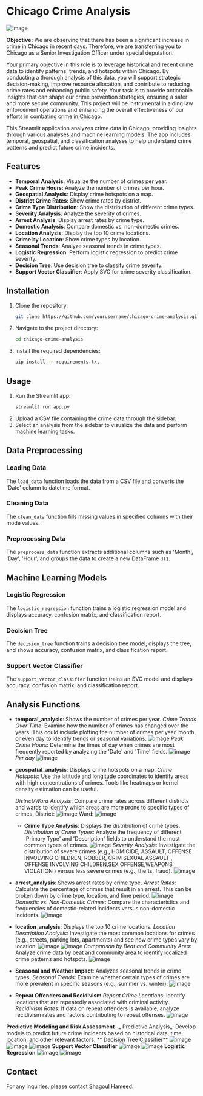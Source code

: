 # Chicago Crime Analysis
![image](https://github.com/ShagoulHameed/Crime-Analyzer/assets/154894802/c140d76b-c1cc-4a5d-8632-cc8faddd2961)

**Objective:**
We are observing that there has been a significant increase in crime in Chicago in recent days. Therefore, we are transferring you to Chicago as a Senior Investigation Officer under special deputation.

Your primary objective in this role is to leverage historical and recent crime data to identify patterns, trends, and hotspots within Chicago. By conducting a thorough analysis of this data, you will support strategic decision-making, improve resource allocation, and contribute to reducing crime rates and enhancing public safety. Your task is to provide actionable insights that can shape our crime prevention strategies, ensuring a safer and more secure community. This project will be instrumental in aiding law enforcement operations and enhancing the overall effectiveness of our efforts in combating crime in Chicago.

This Streamlit application analyzes crime data in Chicago, providing insights through various analyses and machine learning models. The app includes temporal, geospatial, and classification analyses to help understand crime patterns and predict future crime incidents.

## Features

- **Temporal Analysis**: Visualize the number of crimes per year.
- **Peak Crime Hours**: Analyze the number of crimes per hour.
- **Geospatial Analysis**: Display crime hotspots on a map.
- **District Crime Rates**: Show crime rates by district.
- **Crime Type Distribution**: Show the distribution of different crime types.
- **Severity Analysis**: Analyze the severity of crimes.
- **Arrest Analysis**: Display arrest rates by crime type.
- **Domestic Analysis**: Compare domestic vs. non-domestic crimes.
- **Location Analysis**: Display the top 10 crime locations.
- **Crime by Location**: Show crime types by location.
- **Seasonal Trends**: Analyze seasonal trends in crime types.
- **Logistic Regression**: Perform logistic regression to predict crime severity.
- **Decision Tree**: Use decision tree to classify crime severity.
- **Support Vector Classifier**: Apply SVC for crime severity classification.

## Installation

1. Clone the repository:
    ```bash
    git clone https://github.com/yourusername/chicago-crime-analysis.git
    ```
2. Navigate to the project directory:
    ```bash
    cd chicago-crime-analysis
    ```
3. Install the required dependencies:
    ```bash
    pip install -r requirements.txt
    ```

## Usage

1. Run the Streamlit app:
    ```bash
    streamlit run app.py
    ```
2. Upload a CSV file containing the crime data through the sidebar.
3. Select an analysis from the sidebar to visualize the data and perform machine learning tasks.

## Data Preprocessing

### Loading Data
The `load_data` function loads the data from a CSV file and converts the 'Date' column to datetime format.

### Cleaning Data
The `clean_data` function fills missing values in specified columns with their mode values.

### Preprocessing Data
The `preprocess_data` function extracts additional columns such as 'Month', 'Day', 'Hour', and groups the data to create a new DataFrame `df1`.

## Machine Learning Models

### Logistic Regression
The `logistic_regression` function trains a logistic regression model and displays accuracy, confusion matrix, and classification report.

### Decision Tree
The `decision_tree` function trains a decision tree model, displays the tree, and shows accuracy, confusion matrix, and classification report.

### Support Vector Classifier
The `support_vector_classifier` function trains an SVC model and displays accuracy, confusion matrix, and classification report.

## Analysis Functions

- **temporal_analysis**: Shows the number of crimes per year.
      _Crime Trends Over Time_: Examine how the number of crimes has changed over the years. This could include plotting the number of crimes per year, month, or even day to identify trends or seasonal variations.
  ![image](https://github.com/ShagoulHameed/Crime-Analyzer/assets/154894802/723afe06-b843-40cc-8c7d-79e84ca89824)
      _Peak Crime Hours_: Determine the times of day when crimes are most frequently reported by analyzing the 'Date' and 'Time' fields. 
![image](https://github.com/ShagoulHameed/Crime-Analyzer/assets/154894802/a6811cf5-5f97-410f-801b-78a9e63f43f4)
_Per day_  ![image](https://github.com/ShagoulHameed/Crime-Analyzer/assets/154894802/67f4583a-97d0-43ab-bf3c-2e97903d3ee9)
 
- **geospatial_analysis**: Displays crime hotspots on a map.
     _Crime Hotspots_: Use the latitude and longitude coordinates to identify areas with high concentrations of crimes. Tools like heatmaps or kernel density estimation can be useful.
  
    _District/Ward Analysis_: Compare crime rates across different districts and wards to identify which areas are more prone to specific types of crimes.
    District: ![image](https://github.com/ShagoulHameed/Crime-Analyzer/assets/154894802/0656aa30-017c-4f99-950b-6712c75fd4bf)
    Ward: ![image](https://github.com/ShagoulHameed/Crime-Analyzer/assets/154894802/546c14b7-2d18-4d7c-a664-b65936665d7b)

  - **Crime Type Analysis**: Displays the distribution of crime types.
       _Distribution of Crime Types_: Analyze the frequency of different 'Primary Type' and 'Description' fields to understand the most common types of crimes.
    ![image](https://github.com/ShagoulHameed/Crime-Analyzer/assets/154894802/82e080e4-4177-4f32-a551-e0e423a4c722)
       _Severity Analysis_: Investigate the distribution of severe crimes (e.g., HOMICIDE, ASSAULT, OFFENSE INVOLVING CHILDREN, ROBBER, CRIM SEXUAL ASSAULT , OFFENSE INVOLVING CHILDREN,SEX OFFENSE,WEAPONS VIOLATION ) versus less severe crimes (e.g., thefts, fraud).
![image](https://github.com/ShagoulHameed/Crime-Analyzer/assets/154894802/1c7c43c2-7ab4-4f73-b0af-ae95c589869d)

- **arrest_analysis**: Shows arrest rates by crime type.
      _Arrest Rates_: Calculate the percentage of crimes that result in an arrest. This can be broken down by crime type, location, and time period.
    ![image](https://github.com/ShagoulHameed/Crime-Analyzer/assets/154894802/dc58859a-2ef6-49b3-bd26-e894da2ae8d2)
      _Domestic vs. Non-Domestic Crimes_: Compare the characteristics and frequencies of domestic-related incidents versus non-domestic incidents.
![image](https://github.com/ShagoulHameed/Crime-Analyzer/assets/154894802/a32b69e6-52b5-4dfb-be14-2b67cd9632e5)
- **location_analysis**: Displays the top 10 crime locations.
     _Location Description Analysis_: Investigate the most common locations for crimes (e.g., streets, parking lots, apartments) and see how crime types vary by location.
  ![image](https://github.com/ShagoulHameed/Crime-Analyzer/assets/154894802/0366570b-0038-4715-b4a5-b00755198079)
  ![image](https://github.com/ShagoulHameed/Crime-Analyzer/assets/154894802/4ef96379-871f-4034-986d-250799da98fe)
     _Comparison by Beat and Community Area_: Analyze crime data by beat and community area to identify localized crime patterns and hotspots.
![image](https://github.com/ShagoulHameed/Crime-Analyzer/assets/154894802/1b52cbb5-4823-4f17-aba7-e3be92883150)
- **Seasonal and Weather Impact**: Analyzes seasonal trends in crime types.
    _Seasonal Trends_: Examine whether certain types of crimes are more prevalent in specific seasons (e.g., summer vs. winter).
  ![image](https://github.com/ShagoulHameed/Crime-Analyzer/assets/154894802/a0297a6e-ef85-4fce-968f-73d878b1fe61)
- **Repeat Offenders and Recidivism**
    _Repeat Crime Locations_: Identify locations that are repeatedly associated with criminal activity.
        _Recidivism Rates_: If data on repeat offenders is available, analyze recidivism rates and factors contributing to repeat offenses.
![image](https://github.com/ShagoulHameed/Crime-Analyzer/assets/154894802/7b3f86f9-fd2f-4781-a058-37ef94eb6572)

**Predictive Modeling and Risk Assessment**
   -_ Predictive Analysis_: Develop models to predict future crime incidents based on historical data, time, location, and other relevant factors.
    ** Decision Tree Classifier**
    ![image](https://github.com/ShagoulHameed/Crime-Analyzer/assets/154894802/2e8456de-0755-475e-b122-0d1880c48b02)
    ![image](https://github.com/ShagoulHameed/Crime-Analyzer/assets/154894802/e7540c9b-3e88-469b-9283-c21d288fc8a7)
    ![image](https://github.com/ShagoulHameed/Crime-Analyzer/assets/154894802/664e4c1a-4bf0-4482-8884-fb2e413c46a2)
    **Support Vector Classifier**
      ![image](https://github.com/ShagoulHameed/Crime-Analyzer/assets/154894802/ff1c9b75-2067-4655-9a59-75b1ec26ac38)
      ![image](https://github.com/ShagoulHameed/Crime-Analyzer/assets/154894802/9307ddc4-720b-4a82-8df0-d8473e2ea7bb)
     **Logistic Regression**
     ![image](https://github.com/ShagoulHameed/Crime-Analyzer/assets/154894802/ab9d9365-b29e-4519-99f9-8e9db3b753ac)
     ![image](https://github.com/ShagoulHameed/Crime-Analyzer/assets/154894802/e735fb3a-546f-4e6e-81be-3a7186a38ac1)

## Contact

For any inquiries, please contact [Shagoul Hameed](mailto:Shagoul04@gmail.com).
